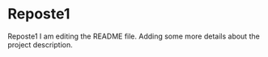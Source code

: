 # Reposte1
Reposte1
I am editing the README file. Adding some more details about the project description.
